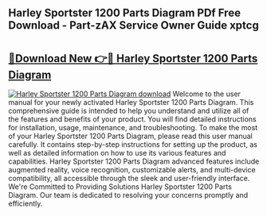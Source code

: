 ## Harley Sportster 1200 Parts Diagram PDf Free Download - Part-zAX Service Owner Guide xptcg

# <h2><a href="http://dfrbdk2.blite.top/?on=Harley+Sportster+1200+Parts+Diagram">🔗Download New 👉🔴 Harley Sportster 1200 Parts Diagram</a></h2>

[![Harley Sportster 1200 Parts Diagram download](https://i.imgur.com/lujVjoI.png)](http://dfrbdk2.blite.top/?on=Harley+Sportster+1200+Parts+Diagram)
Welcome to the user manual for your newly activated Harley Sportster 1200 Parts Diagram. This comprehensive guide is intended to help you understand and utilize all of the features and benefits of your product. You will find detailed instructions for installation, usage, maintenance, and troubleshooting. To make the most of your Harley Sportster 1200 Parts Diagram, please read this user manual carefully. It contains step-by-step instructions for setting up the product, as well as detailed information on how to use its various features and capabilities. Harley Sportster 1200 Parts Diagram advanced features include augmented reality, voice recognition, customizable alerts, and multi-device compatibility, all accessible through the sleek and user-friendly interface. We're Committed to Providing Solutions Harley Sportster 1200 Parts Diagram. Our team is dedicated to resolving your concerns promptly and efficiently.
